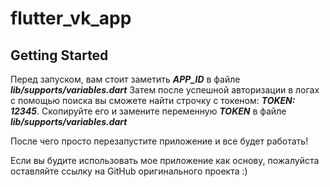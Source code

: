 # flutter_vk_app



## Getting Started

Перед запуском, вам стоит заметить ***APP_ID*** в файле ***lib/supports/variables.dart***
Затем после успешной авторизации в логах с помощью поиска вы сможете найти строчку с токеном: ***TOKEN: 12345***. Скопируйте его и замените переменную ***TOKEN*** в файле ***lib/supports/variables.dart***

После чего просто перезапустите приложение и все будет работать!

Если вы будите использовать мое приложение как основу, пожалуйста оставляйте ссылку на GitHub оригинального проекта :)
